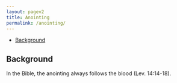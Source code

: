```yaml
---
layout: pagev2
title: Anointing
permalink: /anointing/
---
```

- [Background](#background)

## Background

In the Bible, the anointing always follows the blood (Lev. 14:14-18). 

